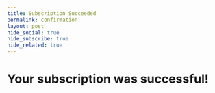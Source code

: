 ```yaml
---
title: Subscription Succeeded
permalink: confirmation
layout: post
hide_social: true
hide_subscribe: true
hide_related: true
---
```


# Your subscription was successful!
